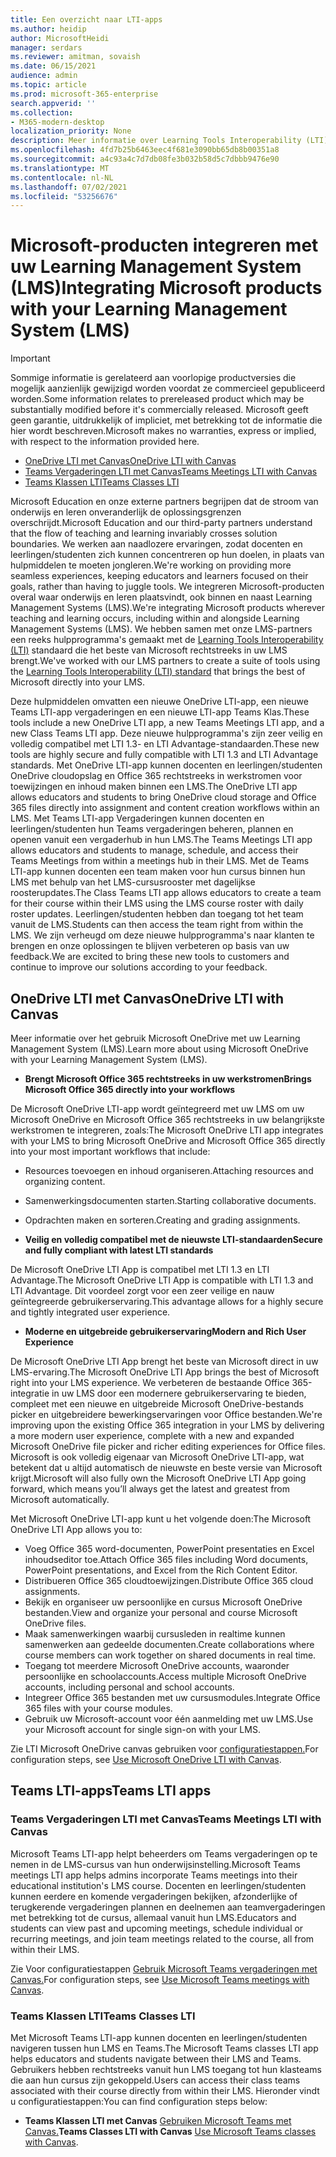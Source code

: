 ```yaml
---
title: Een overzicht naar LTI-apps
ms.author: heidip
author: MicrosoftHeidi
manager: serdars
ms.reviewer: amitman, sovaish
ms.date: 06/15/2021
audience: admin
ms.topic: article
ms.prod: microsoft-365-enterprise
search.appverid: ''
ms.collection:
- M365-modern-desktop
localization_priority: None
description: Meer informatie over Learning Tools Interoperability (LTI) Office apps in M365 en hoe ze docenten helpen bij het integreren van Office-apps in hun Learning Management System (LMS).
ms.openlocfilehash: 4fd7b25b6463eec4f681e3090bb65db8b00351a8
ms.sourcegitcommit: a4c93a4c7d7db08fe3b032b58d5c7dbbb9476e90
ms.translationtype: MT
ms.contentlocale: nl-NL
ms.lasthandoff: 07/02/2021
ms.locfileid: "53256676"
---
```

# <a name="integrating-microsoft-products-with-your-learning-management-system-lms"></a><span data-ttu-id="ca4d8-103">Microsoft-producten integreren met uw Learning Management System (LMS)</span><span class="sxs-lookup"><span data-stu-id="ca4d8-103">Integrating Microsoft products with your Learning Management System (LMS)</span></span>

> [!IMPORTANT]
> <span data-ttu-id="ca4d8-104">Sommige informatie is gerelateerd aan voorlopige productversies die mogelijk aanzienlijk gewijzigd worden voordat ze commercieel gepubliceerd worden.</span><span class="sxs-lookup"><span data-stu-id="ca4d8-104">Some information relates to prereleased product which may be substantially modified before it's commercially released.</span></span> <span data-ttu-id="ca4d8-105">Microsoft geeft geen garantie, uitdrukkelijk of impliciet, met betrekking tot de informatie die hier wordt beschreven.</span><span class="sxs-lookup"><span data-stu-id="ca4d8-105">Microsoft makes no warranties, express or implied, with respect to the information provided here.</span></span>

- [<span data-ttu-id="ca4d8-106">OneDrive LTI met Canvas</span><span class="sxs-lookup"><span data-stu-id="ca4d8-106">OneDrive LTI with Canvas</span></span>](#onedrive-lti-with-canvas)
- [<span data-ttu-id="ca4d8-107">Teams Vergaderingen LTI met Canvas</span><span class="sxs-lookup"><span data-stu-id="ca4d8-107">Teams Meetings LTI with Canvas</span></span>](#teams-meetings-lti-with-canvas)
- [<span data-ttu-id="ca4d8-108">Teams Klassen LTI</span><span class="sxs-lookup"><span data-stu-id="ca4d8-108">Teams Classes LTI</span></span>](#teams-classes-lti)

<span data-ttu-id="ca4d8-109">Microsoft Education en onze externe partners begrijpen dat de stroom van onderwijs en leren onveranderlijk de oplossingsgrenzen overschrijdt.</span><span class="sxs-lookup"><span data-stu-id="ca4d8-109">Microsoft Education and our third-party partners understand that the flow of teaching and learning invariably crosses solution boundaries.</span></span> <span data-ttu-id="ca4d8-110">We werken aan naadlozere ervaringen, zodat docenten en leerlingen/studenten zich kunnen concentreren op hun doelen, in plaats van hulpmiddelen te moeten jongleren.</span><span class="sxs-lookup"><span data-stu-id="ca4d8-110">We're working on providing more seamless experiences, keeping educators and learners focused on their goals, rather than having to juggle tools.</span></span> <span data-ttu-id="ca4d8-111">We integreren Microsoft-producten overal waar onderwijs en leren plaatsvindt, ook binnen en naast Learning Management Systems (LMS).</span><span class="sxs-lookup"><span data-stu-id="ca4d8-111">We're integrating Microsoft products wherever teaching and learning occurs, including within and alongside Learning Management Systems (LMS).</span></span> <span data-ttu-id="ca4d8-112">We hebben samen met onze LMS-partners een reeks hulpprogramma's gemaakt met de [Learning Tools Interoperability (LTI)](https://www.imsglobal.org/activity/learning-tools-interoperability) standaard die het beste van Microsoft rechtstreeks in uw LMS brengt.</span><span class="sxs-lookup"><span data-stu-id="ca4d8-112">We've worked with our LMS partners to create a suite of tools using the [Learning Tools Interoperability (LTI) standard](https://www.imsglobal.org/activity/learning-tools-interoperability) that brings the best of Microsoft directly into your LMS.</span></span>

<span data-ttu-id="ca4d8-113">Deze hulpmiddelen omvatten een nieuwe OneDrive LTI-app, een nieuwe Teams LTI-app vergaderingen en een nieuwe LTI-app Teams Klas.</span><span class="sxs-lookup"><span data-stu-id="ca4d8-113">These tools include a new OneDrive LTI app, a new Teams Meetings LTI app, and a new Class Teams LTI app.</span></span> <span data-ttu-id="ca4d8-114">Deze nieuwe hulpprogramma's zijn zeer veilig en volledig compatibel met LTI 1.3- en LTI Advantage-standaarden.</span><span class="sxs-lookup"><span data-stu-id="ca4d8-114">These new tools are highly secure and fully compatible with LTI 1.3 and LTI Advantage standards.</span></span> <span data-ttu-id="ca4d8-115">Met OneDrive LTI-app kunnen docenten en leerlingen/studenten OneDrive cloudopslag en Office 365 rechtstreeks in werkstromen voor toewijzingen en inhoud maken binnen een LMS.</span><span class="sxs-lookup"><span data-stu-id="ca4d8-115">The OneDrive LTI app allows educators and students to bring OneDrive cloud storage and Office 365 files directly into assignment and content creation workflows within an LMS.</span></span> <span data-ttu-id="ca4d8-116">Met Teams LTI-app Vergaderingen kunnen docenten en leerlingen/studenten hun Teams vergaderingen beheren, plannen en openen vanuit een vergaderhub in hun LMS.</span><span class="sxs-lookup"><span data-stu-id="ca4d8-116">The Teams Meetings LTI app allows educators and students to manage, schedule, and access their Teams Meetings from within a meetings hub in their LMS.</span></span> <span data-ttu-id="ca4d8-117">Met de Teams LTI-app kunnen docenten een team maken voor hun cursus binnen hun LMS met behulp van het LMS-cursusrooster met dagelijkse roosterupdates.</span><span class="sxs-lookup"><span data-stu-id="ca4d8-117">The Class Teams LTI app allows educators to create a team for their course within their LMS using the LMS course roster with daily roster updates.</span></span> <span data-ttu-id="ca4d8-118">Leerlingen/studenten hebben dan toegang tot het team vanuit de LMS.</span><span class="sxs-lookup"><span data-stu-id="ca4d8-118">Students can then access the team right from within the LMS.</span></span> <span data-ttu-id="ca4d8-119">We zijn verheugd om deze nieuwe hulpprogramma's naar klanten te brengen en onze oplossingen te blijven verbeteren op basis van uw feedback.</span><span class="sxs-lookup"><span data-stu-id="ca4d8-119">We are excited to bring these new tools to customers and continue to improve our solutions according to your feedback.</span></span>

## <a name="onedrive-lti-with-canvas"></a><span data-ttu-id="ca4d8-120">OneDrive LTI met Canvas</span><span class="sxs-lookup"><span data-stu-id="ca4d8-120">OneDrive LTI with Canvas</span></span>

<span data-ttu-id="ca4d8-121">Meer informatie over het gebruik Microsoft OneDrive met uw Learning Management System (LMS).</span><span class="sxs-lookup"><span data-stu-id="ca4d8-121">Learn more about using Microsoft OneDrive with your Learning Management System (LMS).</span></span>

- <span data-ttu-id="ca4d8-122">**Brengt Microsoft Office 365 rechtstreeks in uw werkstromen**</span><span class="sxs-lookup"><span data-stu-id="ca4d8-122">**Brings Microsoft Office 365 directly into your workflows**</span></span>

<span data-ttu-id="ca4d8-123">De Microsoft OneDrive LTI-app wordt geïntegreerd met uw LMS om uw Microsoft OneDrive en Microsoft Office 365 rechtstreeks in uw belangrijkste werkstromen te integreren, zoals:</span><span class="sxs-lookup"><span data-stu-id="ca4d8-123">The Microsoft OneDrive LTI app integrates with your LMS to bring Microsoft OneDrive and Microsoft Office 365 directly into your most important workflows that include:</span></span>

- <span data-ttu-id="ca4d8-124">Resources toevoegen en inhoud organiseren.</span><span class="sxs-lookup"><span data-stu-id="ca4d8-124">Attaching resources and organizing content.</span></span>
- <span data-ttu-id="ca4d8-125">Samenwerkingsdocumenten starten.</span><span class="sxs-lookup"><span data-stu-id="ca4d8-125">Starting collaborative documents.</span></span>
- <span data-ttu-id="ca4d8-126">Opdrachten maken en sorteren.</span><span class="sxs-lookup"><span data-stu-id="ca4d8-126">Creating and grading assignments.</span></span>

- <span data-ttu-id="ca4d8-127">**Veilig en volledig compatibel met de nieuwste LTI-standaarden**</span><span class="sxs-lookup"><span data-stu-id="ca4d8-127">**Secure and fully compliant with latest LTI standards**</span></span>

<span data-ttu-id="ca4d8-128">De Microsoft OneDrive LTI App is compatibel met LTI 1.3 en LTI Advantage.</span><span class="sxs-lookup"><span data-stu-id="ca4d8-128">The Microsoft OneDrive LTI App is compatible with LTI 1.3 and LTI Advantage.</span></span> <span data-ttu-id="ca4d8-129">Dit voordeel zorgt voor een zeer veilige en nauw geïntegreerde gebruikerservaring.</span><span class="sxs-lookup"><span data-stu-id="ca4d8-129">This advantage allows for a highly secure and tightly integrated user experience.</span></span>

- <span data-ttu-id="ca4d8-130">**Moderne en uitgebreide gebruikerservaring**</span><span class="sxs-lookup"><span data-stu-id="ca4d8-130">**Modern and Rich User Experience**</span></span>

<span data-ttu-id="ca4d8-131">De Microsoft OneDrive LTI App brengt het beste van Microsoft direct in uw LMS-ervaring.</span><span class="sxs-lookup"><span data-stu-id="ca4d8-131">The Microsoft OneDrive LTI App brings the best of Microsoft right into your LMS experience.</span></span> <span data-ttu-id="ca4d8-132">We verbeteren de bestaande Office 365-integratie in uw LMS door een modernere gebruikerservaring te bieden, compleet met een nieuwe en uitgebreide Microsoft OneDrive-bestands picker en uitgebreidere bewerkingservaringen voor Office bestanden.</span><span class="sxs-lookup"><span data-stu-id="ca4d8-132">We're improving upon the existing Office 365 integration in your LMS by delivering a more modern user experience, complete with a new and expanded Microsoft OneDrive file picker and richer editing experiences for Office files.</span></span> <span data-ttu-id="ca4d8-133">Microsoft is ook volledig eigenaar van Microsoft OneDrive LTI-app, wat betekent dat u altijd automatisch de nieuwste en beste versie van Microsoft krijgt.</span><span class="sxs-lookup"><span data-stu-id="ca4d8-133">Microsoft will also fully own the Microsoft OneDrive LTI App going forward, which means you’ll always get the latest and greatest from Microsoft automatically.</span></span>

<span data-ttu-id="ca4d8-134">Met Microsoft OneDrive LTI-app kunt u het volgende doen:</span><span class="sxs-lookup"><span data-stu-id="ca4d8-134">The Microsoft OneDrive LTI App allows you to:</span></span>

- <span data-ttu-id="ca4d8-135">Voeg Office 365 word-documenten, PowerPoint presentaties en Excel inhoudseditor toe.</span><span class="sxs-lookup"><span data-stu-id="ca4d8-135">Attach Office 365 files including Word documents, PowerPoint presentations, and Excel from the Rich Content Editor.</span></span>
- <span data-ttu-id="ca4d8-136">Distribueren Office 365 cloudtoewijzingen.</span><span class="sxs-lookup"><span data-stu-id="ca4d8-136">Distribute Office 365 cloud assignments.</span></span>
- <span data-ttu-id="ca4d8-137">Bekijk en organiseer uw persoonlijke en cursus Microsoft OneDrive bestanden.</span><span class="sxs-lookup"><span data-stu-id="ca4d8-137">View and organize your personal and course Microsoft OneDrive files.</span></span>
- <span data-ttu-id="ca4d8-138">Maak samenwerkingen waarbij cursusleden in realtime kunnen samenwerken aan gedeelde documenten.</span><span class="sxs-lookup"><span data-stu-id="ca4d8-138">Create collaborations where course members can work together on shared documents in real time.</span></span>
- <span data-ttu-id="ca4d8-139">Toegang tot meerdere Microsoft OneDrive accounts, waaronder persoonlijke en schoolaccounts.</span><span class="sxs-lookup"><span data-stu-id="ca4d8-139">Access multiple Microsoft OneDrive accounts, including personal and school accounts.</span></span>
- <span data-ttu-id="ca4d8-140">Integreer Office 365 bestanden met uw cursusmodules.</span><span class="sxs-lookup"><span data-stu-id="ca4d8-140">Integrate Office 365 files with your course modules.</span></span>
- <span data-ttu-id="ca4d8-141">Gebruik uw Microsoft-account voor één aanmelding met uw LMS.</span><span class="sxs-lookup"><span data-stu-id="ca4d8-141">Use your Microsoft account for single sign-on with your LMS.</span></span>

<span data-ttu-id="ca4d8-142">Zie LTI Microsoft OneDrive canvas gebruiken voor [configuratiestappen.](use-onedrive-with-lms.md)</span><span class="sxs-lookup"><span data-stu-id="ca4d8-142">For configuration steps, see [Use Microsoft OneDrive LTI with Canvas](use-onedrive-with-lms.md).</span></span>

## <a name="teams-lti-apps"></a><span data-ttu-id="ca4d8-143">Teams LTI-apps</span><span class="sxs-lookup"><span data-stu-id="ca4d8-143">Teams LTI apps</span></span>

### <a name="teams-meetings-lti-with-canvas"></a><span data-ttu-id="ca4d8-144">Teams Vergaderingen LTI met Canvas</span><span class="sxs-lookup"><span data-stu-id="ca4d8-144">Teams Meetings LTI with Canvas</span></span>

<span data-ttu-id="ca4d8-145">Microsoft Teams LTI-app helpt beheerders om Teams vergaderingen op te nemen in de LMS-cursus van hun onderwijsinstelling.</span><span class="sxs-lookup"><span data-stu-id="ca4d8-145">Microsoft Teams meetings LTI app helps admins incorporate Teams meetings into their educational institution's LMS course.</span></span> <span data-ttu-id="ca4d8-146">Docenten en leerlingen/studenten kunnen eerdere en komende vergaderingen bekijken, afzonderlijke of terugkerende vergaderingen plannen en deelnemen aan teamvergaderingen met betrekking tot de cursus, allemaal vanuit hun LMS.</span><span class="sxs-lookup"><span data-stu-id="ca4d8-146">Educators and students can view past and upcoming meetings, schedule individual or recurring meetings, and join team meetings related to the course, all from within their LMS.</span></span>

<span data-ttu-id="ca4d8-147">Zie Voor configuratiestappen [Gebruik Microsoft Teams vergaderingen met Canvas.](teams-meetings-with-canvas.md)</span><span class="sxs-lookup"><span data-stu-id="ca4d8-147">For configuration steps, see [Use Microsoft Teams meetings with Canvas](teams-meetings-with-canvas.md).</span></span>

### <a name="teams-classes-lti"></a><span data-ttu-id="ca4d8-148">Teams Klassen LTI</span><span class="sxs-lookup"><span data-stu-id="ca4d8-148">Teams Classes LTI</span></span>

<span data-ttu-id="ca4d8-149">Met Microsoft Teams LTI-app kunnen docenten en leerlingen/studenten navigeren tussen hun LMS en Teams.</span><span class="sxs-lookup"><span data-stu-id="ca4d8-149">The Microsoft Teams classes LTI app helps educators and students navigate between their LMS and Teams.</span></span> <span data-ttu-id="ca4d8-150">Gebruikers hebben rechtstreeks vanuit hun LMS toegang tot hun klasteams die aan hun cursus zijn gekoppeld.</span><span class="sxs-lookup"><span data-stu-id="ca4d8-150">Users can access their class teams associated with their course directly from within their LMS.</span></span> <span data-ttu-id="ca4d8-151">Hieronder vindt u configuratiestappen:</span><span class="sxs-lookup"><span data-stu-id="ca4d8-151">You can find configuration steps below:</span></span>

- <span data-ttu-id="ca4d8-152">**Teams Klassen LTI met Canvas** [Gebruiken Microsoft Teams met Canvas.](teams-classes-with-canvas.md)</span><span class="sxs-lookup"><span data-stu-id="ca4d8-152">**Teams Classes LTI with Canvas** [Use Microsoft Teams classes with Canvas](teams-classes-with-canvas.md).</span></span>
